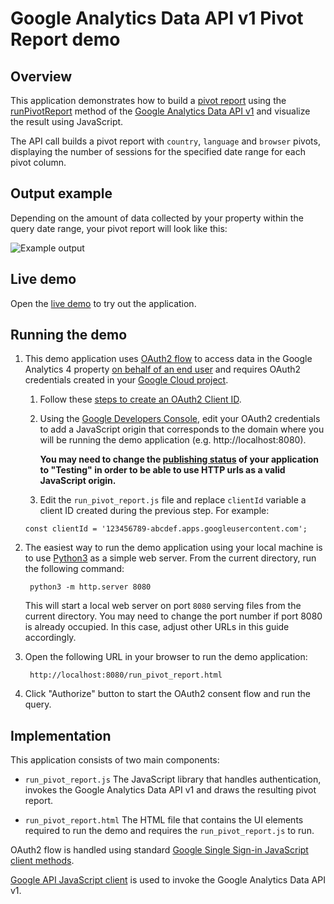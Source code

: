 # Google Analytics Data API v1 Pivot Report demo

## Overview

This application demonstrates how to build a [pivot report](https://developers.google.com/analytics/devguides/reporting/data/v1/pivots)
using the [runPivotReport](https://developers.google.com/analytics/devguides/reporting/data/v1/rest/v1beta/properties/runPivotReport)
method of the [Google Analytics Data API v1](https://developers.google.com/analytics/devguides/reporting/data/v1)
and visualize the result using JavaScript.

The API call builds a pivot report with `country`, `language` and `browser`
pivots, displaying the number of sessions for the specified date range for each
pivot column. 

## Output example

Depending on the amount of data collected by your property within the query date
range, your pivot report will look like this:

![Example output](output_example.png)

## Live demo

Open the [live demo](https://googleanalytics.github.io/analytics-data-javascript-examples/samples/run_pivot_report/run_pivot_report.html)
to try out the application.

## Running the demo

1) This demo application uses [OAuth2 flow](https://developers.google.com/identity/protocols/oauth2)
   to access data in the Google Analytics 4 property [on behalf of an end user](https://cloud.google.com/docs/authentication/end-user)
   and requires OAuth2 credentials created in your [Google Cloud project](https://cloud.google.com/resource-manager/docs/creating-managing-projects).
   
    1) Follow these [steps to create an OAuth2 Client ID](https://support.google.com/cloud/answer/6158849).
    1) Using the [Google Developers Console](https://console.developers.google.com/apis/credentials?project=_),
       edit your OAuth2 credentials to add  a JavaScript origin that corresponds to the domain where you will be
       running the demo application  (e.g. http://localhost:8080).

       **You may need to change the [publishing status](https://support.google.com/cloud/answer/10311615#publishing-status)
       of your application to "Testing" in order to be able to use HTTP urls as a
       valid JavaScript origin.**
   1) Edit the `run_pivot_report.js` file and replace `clientId` variable a
      client ID created during the previous step. For example:
    ```
    const clientId = '123456789-abcdef.apps.googleusercontent.com';
    ```
2) The easiest way to run the demo application using your local machine
   is to use [Python3](https://www.python.org/downloads/) as a simple web
   server. From the current directory, run the following command:
   ```
    python3 -m http.server 8080
   ```
   
   This will start a local web server on port `8080` serving files from the
   current  directory. You may need to change the port number if port 8080 is
   already occupied. In this case, adjust other URLs in this guide accordingly.
   
3) Open the following URL in your browser to run the demo application:
   ```
    http://localhost:8080/run_pivot_report.html
   ```

5) Click "Authorize" button to start the OAuth2 consent flow and run the query.

## Implementation

This application consists of two main components:

* `run_pivot_report.js` The JavaScript library that handles authentication,
  invokes the Google Analytics Data API v1 and draws the resulting pivot report.

* `run_pivot_report.html` The HTML file that contains the UI elements
required to run the demo and requires the `run_pivot_report.js` to run.  
  
OAuth2 flow is handled using standard [Google Single Sign-in JavaScript client methods](https://developers.google.com/identity/sign-in/web/reference).

[Google API JavaScript client](https://github.com/google/google-api-javascript-client)
is used to invoke the Google Analytics Data API v1. 
